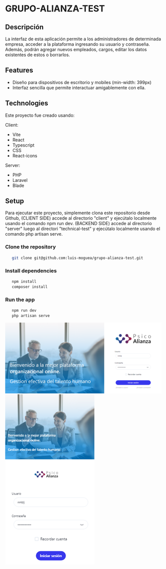 # GRUPO-ALIANZA-TEST


## Descripción

La interfaz de esta aplicación permite a los administradores de determinada empresa, acceder a la plataforma ingresando su usuario y contraseña. 
Además, podrán agregar nuevos empleados, cargos, editar los datos existentes de estos o borrarlos.

## Features

- Diseño para dispositivos de escritorio y mobiles (min-width: 399px)
- Interfaz sencilla que permite interactuar amigablemente con ella.

## Technologies

Este proyecto fue creado usando:

Client:

- Vite
- React
- Typescript
- CSS
- React-icons

Server:
- PHP
- Laravel
- Blade

## Setup

Para ejecutar este proyecto, simplemente clona este repositorio desde Github, (CLIENT SIDE) accede al directorio "client" y ejecútalo localmente usando el comando npm run dev. 
(BACKEND SIDE) accede al directorio "server" luego al directori "technical-test" y ejecútalo localmente usando el comando php artisan serve. 

### Clone the repository

```bash
   git clone git@github.com:luis-moguea/grupo-alianza-test.git
```

### Install dependencies

```bash
   npm install
   composer install 
```

### Run the app

```bash
   npm run dev
   php artisan serve 
```

![Desktop view](https://github.com/luis-moguea/grupo-alianza-test/blob/main/client/src/assets/GA-desk-view.png?raw=true)
![Mobile view](https://github.com/luis-moguea/grupo-alianza-test/blob/main/client/src/assets/GA-mobile-view.png?raw=true)


